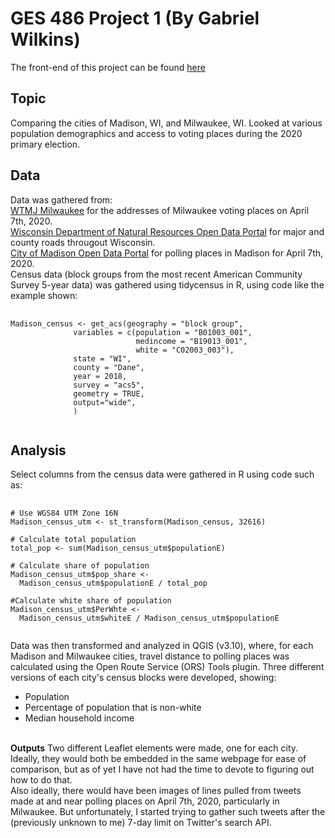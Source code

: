 # GES 486 Project 1 (By Gabriel Wilkins)
The front-end of this project can be found [here](https://gnwilkins.github.io/486_project_2_Wisconsin/Wisconsin_2020_primary.html)

## Topic
Comparing the cities of Madison, WI, and Milwaukee, WI. Looked at various population demographics and access to voting places during the 2020 primary election.

## Data
Data was gathered from:
<br>
[WTMJ Milwaukee](https://www.tmj4.com/news/local-news/these-are-the-five-in-person-voting-centers-in-milwaukee-open-for-wisconsins-spring-primary-tuesday) for the addresses of Milwaukee voting places on April 7th, 2020.
<br>
[Wisconsin Department of Natural Resources Open Data Portal](https://data-wi-dnr.opendata.arcgis.com/search?tags=transportation) for major and county roads througout Wisconsin.
<br> 
[City of Madison Open Data Portal](https://data-cityofmadison.opendata.arcgis.com/datasets/polling-places) for polling places in Madison for April 7th, 2020.
<br>
Census data (block groups from the most recent American Community Survey 5-year data) was gathered using tidycensus in R, using code like the example shown:
<pre>
  <code>
Madison_census <- get_acs(geography = "block group",
              variables = c(population = "B01003_001",
                            medincome = "B19013_001",
                            white = "C02003_003"), 
              state = "WI",
              county = "Dane",
              year = 2018,
              survey = "acs5",
              geometry = TRUE, 
              output="wide",
              )
  </code>
</pre>
## Analysis
Select columns from the census data were gathered in R using code such as:
<pre>
  <code>
# Use WGS84 UTM Zone 16N
Madison_census_utm <- st_transform(Madison_census, 32616)

# Calculate total population
total_pop <- sum(Madison_census_utm$populationE)

# Calculate share of population
Madison_census_utm$pop_share <-
  Madison_census_utm$populationE / total_pop

#Calculate white share of population
Madison_census_utm$PerWhte <-
  Madison_census_utm$whiteE / Madison_census_utm$populationE
  </code>
</pre>
Data was then transformed and analyzed in QGIS (v3.10), where, for each Madison and Milwaukee cities, travel distance to polling places was calculated using the Open Route Service (ORS) Tools plugin.
Three different versions of each city's census blocks were developed, showing:
 <ul>
  <li>Population</li>
  <li>Percentage of population that is non-white</li>
  <li>Median household income</li>
</ul>
<br>
<b>Outputs</b>
Two different Leaflet elements were made, one for each city.
Ideally, they would both be embedded in the same webpage for ease of comparison, but as of yet I have not had the time to devote to figuring out how to do that.
<br>
Also ideally, there would have been images of lines pulled from tweets made at and near polling places on April 7th, 2020, particularly in Milwaukee.
But unfortunately, I started trying to gather such tweets after the (previously unknown to me) 7-day limit on Twitter's search API.


